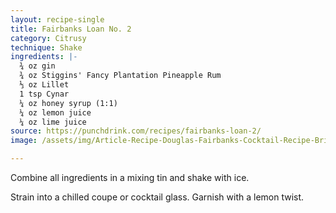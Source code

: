 ```yaml
---
layout: recipe-single
title: Fairbanks Loan No. 2
category: Citrusy
technique: Shake
ingredients: |-
  ¾ oz gin
  ¾ oz Stiggins' Fancy Plantation Pineapple Rum
  ⅓ oz Lillet
  1 tsp Cynar
  ¼ oz honey syrup (1:1)
  ¼ oz lemon juice
  ¼ oz lime juice
source: https://punchdrink.com/recipes/fairbanks-loan-2/
image: /assets/img/Article-Recipe-Douglas-Fairbanks-Cocktail-Recipe-Brian-Kane-The-International-Bar-Philadelphia-1000x617.jpg

---
```

Combine all ingredients in a mixing tin and shake with ice.

Strain into a chilled coupe or cocktail glass. Garnish with a lemon twist.